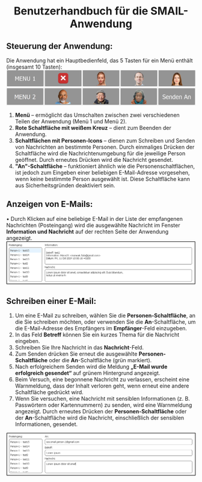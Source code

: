 # <p align="center">Benutzerhandbuch für die SMAIL-Anwendung</p>
## Steuerung der Anwendung:
Die Anwendung hat ein Hauptbedienfeld, das 5 Tasten für ein Menü enthält (insgesamt 10 Tasten):  
![MENU_1](https://github.com/forsenior/senior-os/blob/97586ee86b71fae30ec5496450bd3b763537ad5b/smail/screens/smail_menu1.png)
![MENU_2](https://github.com/forsenior/senior-os/blob/97586ee86b71fae30ec5496450bd3b763537ad5b/smail/screens/smail_menu2_de.png)

1. **Menü** – ermöglicht das Umschalten zwischen zwei verschiedenen Teilen der Anwendung (Menü 1 und Menü 2).
2. **Rote Schaltfläche mit weißem Kreuz** – dient zum Beenden der Anwendung.
3. **Schaltflächen mit Personen-Icons** – dienen zum Schreiben und Senden von Nachrichten an bestimmte Personen. Durch einmaliges Drücken der Schaltfläche wird die Nachrichtenumgebung für die jeweilige Person geöffnet. Durch erneutes Drücken wird die Nachricht gesendet.
4. **"An"-Schaltfläche** – funktioniert ähnlich wie die Personenschaltflächen, ist jedoch zum Eingeben einer beliebigen E-Mail-Adresse vorgesehen, wenn keine bestimmte Person ausgewählt ist. Diese Schaltfläche kann aus Sicherheitsgründen deaktiviert sein.

## Anzeigen von E-Mails:
• Durch Klicken auf eine beliebige E-Mail in der Liste der empfangenen Nachrichten (Posteingang) wird die ausgewählte Nachricht im Fenster **Information und Nachricht** auf der rechten Seite der Anwendung angezeigt.
![Email_content](https://github.com/forsenior/senior-os/blob/97586ee86b71fae30ec5496450bd3b763537ad5b/smail/screens/smail_email_content_de.png)

## Schreiben einer E-Mail:
1. Um eine E-Mail zu schreiben, wählen Sie die **Personen-Schaltfläche**, an die Sie schreiben möchten, oder verwenden Sie die **An**-Schaltfläche, um die E-Mail-Adresse des Empfängers im **Empfänger**-Feld einzugeben.
2. In das Feld **Betreff** können Sie ein kurzes Thema für die Nachricht eingeben.
3. Schreiben Sie Ihre Nachricht in das **Nachricht**-Feld.
4. Zum Senden drücken Sie erneut die ausgewählte **Personen-Schaltfläche** oder die **An**-Schaltfläche (grün markiert).
5. Nach erfolgreichem Senden wird die Meldung **„E-Mail wurde erfolgreich gesendet“** auf grünem Hintergrund angezeigt.
6. Beim Versuch, eine begonnene Nachricht zu verlassen, erscheint eine Warnmeldung, dass der Inhalt verloren geht, wenn erneut eine andere Schaltfläche gedrückt wird.
7. Wenn Sie versuchen, eine Nachricht mit sensiblen Informationen (z. B. Passwörtern oder Kartennummern) zu senden, wird eine Warnmeldung angezeigt. Durch erneutes Drücken der **Personen-Schaltfläche** oder der **An**-Schaltfläche wird die Nachricht, einschließlich der sensiblen Informationen, gesendet.

![Recipient_content](https://github.com/forsenior/senior-os/blob/97586ee86b71fae30ec5496450bd3b763537ad5b/smail/screens/smail_recipient_content_de.png)
